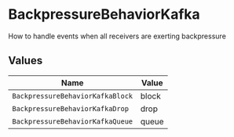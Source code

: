 # BackpressureBehaviorKafka

How to handle events when all receivers are exerting backpressure


## Values

| Name                             | Value                            |
| -------------------------------- | -------------------------------- |
| `BackpressureBehaviorKafkaBlock` | block                            |
| `BackpressureBehaviorKafkaDrop`  | drop                             |
| `BackpressureBehaviorKafkaQueue` | queue                            |